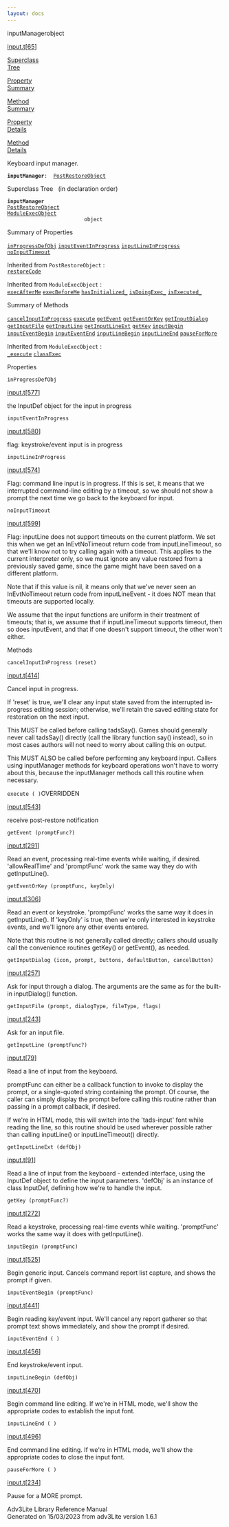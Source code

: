 ```yaml
---
layout: docs
---
```

<span class="title">inputManager</span><span class="type">object</span>

[input.t](../file/input.t.html)\[[65](../source/input.t.html#65)\]

[Superclass  
Tree](#_SuperClassTree_)

[Property  
Summary](#_PropSummary_)

[Method  
Summary](#_MethodSummary_)

[Property  
Details](#_Properties_)

[Method  
Details](#_Methods_)



Keyboard input manager.

**`inputManager`**` :   `[`PostRestoreObject`](../object/PostRestoreObject.html)



<span id="_SuperClassTree_"></span>



<span class="hdln">Superclass Tree</span>   (in declaration order)



**`inputManager`**  
[`PostRestoreObject`](../object/PostRestoreObject.html)  
[`ModuleExecObject`](../object/ModuleExecObject.html)  
`                         object`  
<span id="_PropSummary_"></span>



<span class="hdln">Summary of Properties</span>  



[`inProgressDefObj`](#inProgressDefObj) [`inputEventInProgress`](#inputEventInProgress) [`inputLineInProgress`](#inputLineInProgress) [`noInputTimeout`](#noInputTimeout)

Inherited from `PostRestoreObject` :  
[`restoreCode`](../object/PostRestoreObject.html#restoreCode)

Inherited from `ModuleExecObject` :  
[`execAfterMe`](../object/ModuleExecObject.html#execAfterMe) [`execBeforeMe`](../object/ModuleExecObject.html#execBeforeMe) [`hasInitialized_`](../object/ModuleExecObject.html#hasInitialized_) [`isDoingExec_`](../object/ModuleExecObject.html#isDoingExec_) [`isExecuted_`](../object/ModuleExecObject.html#isExecuted_)

<span id="_MethodSummary_"></span>



<span class="hdln">Summary of Methods</span>  



[`cancelInputInProgress`](#cancelInputInProgress) [`execute`](#execute) [`getEvent`](#getEvent) [`getEventOrKey`](#getEventOrKey) [`getInputDialog`](#getInputDialog) [`getInputFile`](#getInputFile) [`getInputLine`](#getInputLine) [`getInputLineExt`](#getInputLineExt) [`getKey`](#getKey) [`inputBegin`](#inputBegin) [`inputEventBegin`](#inputEventBegin) [`inputEventEnd`](#inputEventEnd) [`inputLineBegin`](#inputLineBegin) [`inputLineEnd`](#inputLineEnd) [`pauseForMore`](#pauseForMore)



Inherited from `ModuleExecObject` :  
[`_execute`](../object/ModuleExecObject.html#_execute) [`classExec`](../object/ModuleExecObject.html#classExec)

<span id="_Properties_"></span>



<span class="hdln">Properties</span>  



<span id="inProgressDefObj"></span>

`inProgressDefObj`

[input.t](../file/input.t.html)\[[577](../source/input.t.html#577)\]



the InputDef object for the input in progress



<span id="inputEventInProgress"></span>

`inputEventInProgress`

[input.t](../file/input.t.html)\[[580](../source/input.t.html#580)\]



flag: keystroke/event input is in progress



<span id="inputLineInProgress"></span>

`inputLineInProgress`

[input.t](../file/input.t.html)\[[574](../source/input.t.html#574)\]



Flag: command line input is in progress. If this is set, it means that
we interrupted command-line editing by a timeout, so we should not show
a prompt the next time we go back to the keyboard for input.



<span id="noInputTimeout"></span>

`noInputTimeout`

[input.t](../file/input.t.html)\[[599](../source/input.t.html#599)\]



Flag: inputLine does not support timeouts on the current platform. We
set this when we get an InEvtNoTimeout return code from
inputLineTimeout, so that we'll know not to try calling again with a
timeout. This applies to the current interpreter only, so we must ignore
any value restored from a previously saved game, since the game might
have been saved on a different platform.

Note that if this value is nil, it means only that we've never seen an
InEvtNoTimeout return code from inputLineEvent - it does NOT mean that
timeouts are supported locally.

We assume that the input functions are uniform in their treatment of
timeouts; that is, we assume that if inputLineTimeout supports timeout,
then so does inputEvent, and that if one doesn't support timeout, the
other won't either.



<span id="_Methods_"></span>



<span class="hdln">Methods</span>  



<span id="cancelInputInProgress"></span>

`cancelInputInProgress (reset)`

[input.t](../file/input.t.html)\[[414](../source/input.t.html#414)\]



Cancel input in progress.

If 'reset' is true, we'll clear any input state saved from the
interrupted in-progress editing session; otherwise, we'll retain the
saved editing state for restoration on the next input.

This MUST be called before calling tadsSay(). Games should generally
never call tadsSay() directly (call the library function say() instead),
so in most cases authors will not need to worry about calling this on
output.

This MUST ALSO be called before performing any keyboard input. Callers
using inputManager methods for keyboard operations won't have to worry
about this, because the inputManager methods call this routine when
necessary.



<span id="execute"></span>

`execute ( )`<span class="rem">OVERRIDDEN</span>

[input.t](../file/input.t.html)\[[543](../source/input.t.html#543)\]



receive post-restore notification



<span id="getEvent"></span>

`getEvent (promptFunc?)`

[input.t](../file/input.t.html)\[[291](../source/input.t.html#291)\]



Read an event, processing real-time events while waiting, if desired.
'allowRealTime' and 'promptFunc' work the same way they do with
getInputLine().



<span id="getEventOrKey"></span>

`getEventOrKey (promptFunc, keyOnly)`

[input.t](../file/input.t.html)\[[306](../source/input.t.html#306)\]



Read an event or keystroke. 'promptFunc' works the same way it does in
getInputLine(). If 'keyOnly' is true, then we're only interested in
keystroke events, and we'll ignore any other events entered.

Note that this routine is not generally called directly; callers should
usually call the convenience routines getKey() or getEvent(), as needed.



<span id="getInputDialog"></span>

`getInputDialog (icon, prompt, buttons, defaultButton, cancelButton)`

[input.t](../file/input.t.html)\[[257](../source/input.t.html#257)\]



Ask for input through a dialog. The arguments are the same as for the
built-in inputDialog() function.



<span id="getInputFile"></span>

`getInputFile (prompt, dialogType, fileType, flags)`

[input.t](../file/input.t.html)\[[243](../source/input.t.html#243)\]



Ask for an input file.



<span id="getInputLine"></span>

`getInputLine (promptFunc?)`

[input.t](../file/input.t.html)\[[79](../source/input.t.html#79)\]



Read a line of input from the keyboard.

promptFunc can either be a callback function to invoke to display the
prompt, or a single-quoted string containing the prompt. Of course, the
caller can simply display the prompt before calling this routine rather
than passing in a prompt callback, if desired.

If we're in HTML mode, this will switch into the 'tads-input' font while
reading the line, so this routine should be used wherever possible
rather than calling inputLine() or inputLineTimeout() directly.



<span id="getInputLineExt"></span>

`getInputLineExt (defObj)`

[input.t](../file/input.t.html)\[[91](../source/input.t.html#91)\]



Read a line of input from the keyboard - extended interface, using the
InputDef object to define the input parameters. 'defObj' is an instance
of class InputDef, defining how we're to handle the input.



<span id="getKey"></span>

`getKey (promptFunc?)`

[input.t](../file/input.t.html)\[[272](../source/input.t.html#272)\]



Read a keystroke, processing real-time events while waiting.
'promptFunc' works the same way it does with getInputLine().



<span id="inputBegin"></span>

`inputBegin (promptFunc)`

[input.t](../file/input.t.html)\[[525](../source/input.t.html#525)\]



Begin generic input. Cancels command report list capture, and shows the
prompt if given.



<span id="inputEventBegin"></span>

`inputEventBegin (promptFunc)`

[input.t](../file/input.t.html)\[[441](../source/input.t.html#441)\]



Begin reading key/event input. We'll cancel any report gatherer so that
prompt text shows immediately, and show the prompt if desired.



<span id="inputEventEnd"></span>

`inputEventEnd ( )`

[input.t](../file/input.t.html)\[[456](../source/input.t.html#456)\]



End keystroke/event input.



<span id="inputLineBegin"></span>

`inputLineBegin (defObj)`

[input.t](../file/input.t.html)\[[470](../source/input.t.html#470)\]



Begin command line editing. If we're in HTML mode, we'll show the
appropriate codes to establish the input font.



<span id="inputLineEnd"></span>

`inputLineEnd ( )`

[input.t](../file/input.t.html)\[[496](../source/input.t.html#496)\]



End command line editing. If we're in HTML mode, we'll show the
appropriate codes to close the input font.



<span id="pauseForMore"></span>

`pauseForMore ( )`

[input.t](../file/input.t.html)\[[234](../source/input.t.html#234)\]



Pause for a MORE prompt.





Adv3Lite Library Reference Manual  
Generated on 15/03/2023 from adv3Lite version 1.6.1



